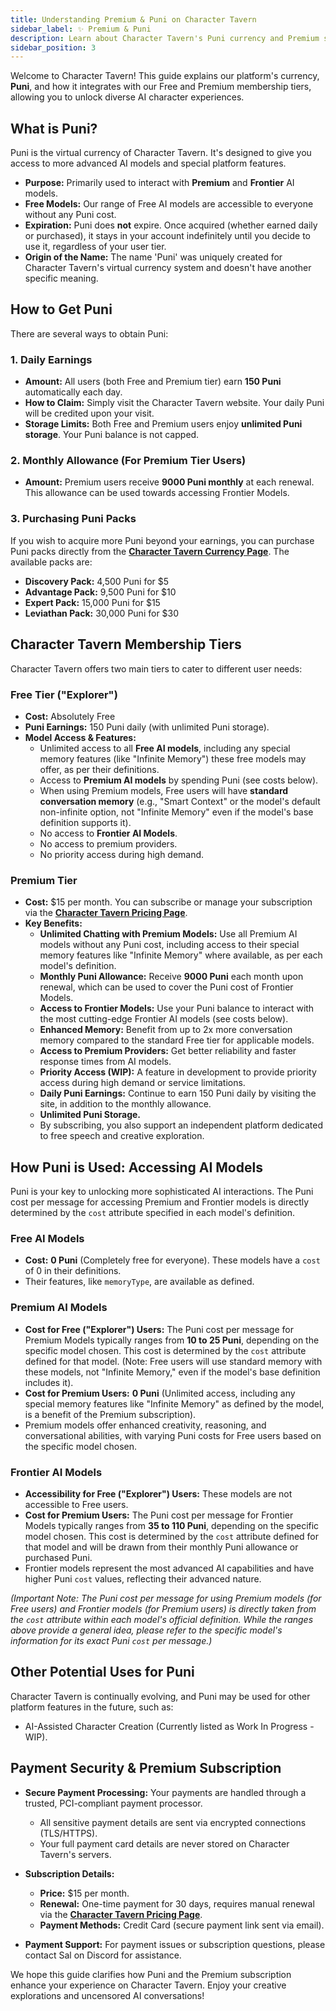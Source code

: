 ```yaml
---
title: Understanding Premium & Puni on Character Tavern
sidebar_label: ✨ Premium & Puni
description: Learn about Character Tavern's Puni currency and Premium subscription. Understand how to earn, buy, and spend Puni, access different AI models, and the benefits of the $15/month Premium tier.
sidebar_position: 3
---
```


Welcome to Character Tavern! This guide explains our platform's currency, **Puni**, and how it integrates with our Free and Premium membership tiers, allowing you to unlock diverse AI character experiences.

## What is Puni?

Puni is the virtual currency of Character Tavern. It's designed to give you access to more advanced AI models and special platform features.

* **Purpose:** Primarily used to interact with **Premium** and **Frontier** AI models.
* **Free Models:** Our range of Free AI models are accessible to everyone without any Puni cost.
* **Expiration:** Puni does **not** expire. Once acquired (whether earned daily or purchased), it stays in your account indefinitely until you decide to use it, regardless of your user tier.
* **Origin of the Name:** The name 'Puni' was uniquely created for Character Tavern's virtual currency system and doesn't have another specific meaning.

## How to Get Puni

There are several ways to obtain Puni:

### 1. Daily Earnings
* **Amount:** All users (both Free and Premium tier) earn **150 Puni** automatically each day.
* **How to Claim:** Simply visit the Character Tavern website. Your daily Puni will be credited upon your visit.
* **Storage Limits:** Both Free and Premium users enjoy **unlimited Puni storage**. Your Puni balance is not capped.

### 2. Monthly Allowance (For Premium Tier Users)
* **Amount:** Premium users receive **9000 Puni monthly** at each renewal. This allowance can be used towards accessing Frontier Models.

### 3. Purchasing Puni Packs
If you wish to acquire more Puni beyond your earnings, you can purchase Puni packs directly from the [**Character Tavern Currency Page**](https://character-tavern.com/currency).
The available packs are:
* **Discovery Pack:** 4,500 Puni for $5
* **Advantage Pack:** 9,500 Puni for $10
* **Expert Pack:** 15,000 Puni for $15
* **Leviathan Pack:** 30,000 Puni for $30

## Character Tavern Membership Tiers

Character Tavern offers two main tiers to cater to different user needs:

### Free Tier ("Explorer")
* **Cost:** Absolutely Free
* **Puni Earnings:** 150 Puni daily (with unlimited Puni storage).
* **Model Access & Features:**
    * Unlimited access to all **Free AI models**, including any special memory features (like "Infinite Memory") these free models may offer, as per their definitions.
    * Access to **Premium AI models** by spending Puni (see costs below).
    * When using Premium models, Free users will have **standard conversation memory** (e.g., "Smart Context" or the model's default non-infinite option, not "Infinite Memory" even if the model's base definition supports it).
    * No access to **Frontier AI Models**.
    * No access to premium providers.
    * No priority access during high demand.

### Premium Tier
* **Cost:** $15 per month. You can subscribe or manage your subscription via the [**Character Tavern Pricing Page**](https://character-tavern.com/store/pricing).
* **Key Benefits:**
    * **Unlimited Chatting with Premium Models:** Use all Premium AI models without any Puni cost, including access to their special memory features like "Infinite Memory" where available, as per each model's definition.
    * **Monthly Puni Allowance:** Receive **9000 Puni** each month upon renewal, which can be used to cover the Puni cost of Frontier Models.
    * **Access to Frontier Models:** Use your Puni balance to interact with the most cutting-edge Frontier AI models (see costs below).
    * **Enhanced Memory:** Benefit from up to 2x more conversation memory compared to the standard Free tier for applicable models.
    * **Access to Premium Providers:** Get better reliability and faster response times from AI models.
    * **Priority Access (WIP):** A feature in development to provide priority access during high demand or service limitations.
    * **Daily Puni Earnings:** Continue to earn 150 Puni daily by visiting the site, in addition to the monthly allowance.
    * **Unlimited Puni Storage.**
    * By subscribing, you also support an independent platform dedicated to free speech and creative exploration.

## How Puni is Used: Accessing AI Models

Puni is your key to unlocking more sophisticated AI interactions. The Puni cost per message for accessing Premium and Frontier models is directly determined by the `cost` attribute specified in each model's definition.

### Free AI Models
* **Cost:** **0 Puni** (Completely free for everyone). These models have a `cost` of 0 in their definitions.
* Their features, like `memoryType`, are available as defined.

### Premium AI Models
* **Cost for Free ("Explorer") Users:** The Puni cost per message for Premium Models typically ranges from **10 to 25 Puni**, depending on the specific model chosen. This cost is determined by the `cost` attribute defined for that model. (Note: Free users will use standard memory with these models, not "Infinite Memory," even if the model's base definition includes it).
* **Cost for Premium Users:** **0 Puni** (Unlimited access, including any special memory features like "Infinite Memory" as defined by the model, is a benefit of the Premium subscription).
* Premium models offer enhanced creativity, reasoning, and conversational abilities, with varying Puni costs for Free users based on the specific model chosen.

### Frontier AI Models
* **Accessibility for Free ("Explorer") Users:** These models are not accessible to Free users.
* **Cost for Premium Users:** The Puni cost per message for Frontier Models typically ranges from **35 to 110 Puni**, depending on the specific model chosen. This cost is determined by the `cost` attribute defined for that model and will be drawn from their monthly Puni allowance or purchased Puni.
* Frontier models represent the most advanced AI capabilities and have higher Puni `cost` values, reflecting their advanced nature.

*(Important Note: The Puni cost per message for using Premium models (for Free users) and Frontier models (for Premium users) is directly taken from the `cost` attribute within each model's official definition. While the ranges above provide a general idea, please refer to the specific model's information for its exact Puni `cost` per message.)*

## Other Potential Uses for Puni
Character Tavern is continually evolving, and Puni may be used for other platform features in the future, such as:
* AI-Assisted Character Creation (Currently listed as Work In Progress - WIP).

## Payment Security & Premium Subscription

* **Secure Payment Processing:** Your payments are handled through a trusted, PCI-compliant payment processor.
    * All sensitive payment details are sent via encrypted connections (TLS/HTTPS).
    * Your full payment card details are never stored on Character Tavern's servers.

* **Subscription Details:**
    * **Price:** $15 per month.
    * **Renewal:** One-time payment for 30 days, requires manual renewal via the [**Character Tavern Pricing Page**](https://character-tavern.com/store/pricing).
    * **Payment Methods:** Credit Card (secure payment link sent via email).

* **Payment Support:** For payment issues or subscription questions, please contact Sal on Discord for assistance.

We hope this guide clarifies how Puni and the Premium subscription enhance your experience on Character Tavern. Enjoy your creative explorations and uncensored AI conversations!